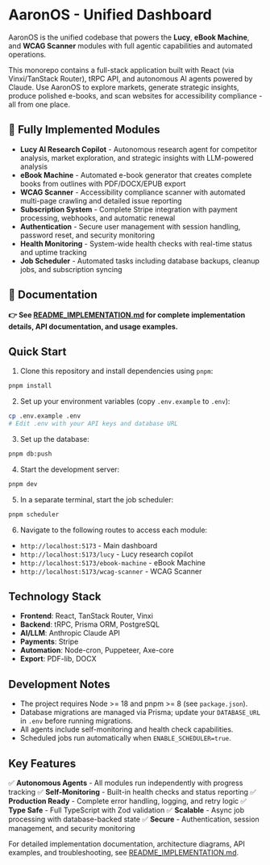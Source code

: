 # AaronOS - Unified Dashboard

AaronOS is the unified codebase that powers the **Lucy**, **eBook Machine**, and **WCAG Scanner** modules with full agentic capabilities and automated operations.

This monorepo contains a full-stack application built with React (via Vinxi/TanStack Router), tRPC API, and autonomous AI agents powered by Claude. Use AaronOS to explore markets, generate strategic insights, produce polished e-books, and scan websites for accessibility compliance - all from one place.

## 🚀 Fully Implemented Modules

- **Lucy AI Research Copilot** - Autonomous research agent for competitor analysis, market exploration, and strategic insights with LLM-powered analysis
- **eBook Machine** - Automated e-book generator that creates complete books from outlines with PDF/DOCX/EPUB export
- **WCAG Scanner** - Accessibility compliance scanner with automated multi-page crawling and detailed issue reporting
- **Subscription System** - Complete Stripe integration with payment processing, webhooks, and automatic renewal
- **Authentication** - Secure user management with session handling, password reset, and security monitoring
- **Health Monitoring** - System-wide health checks with real-time status and uptime tracking
- **Job Scheduler** - Automated tasks including database backups, cleanup jobs, and subscription syncing

## 📖 Documentation

**👉 See [README_IMPLEMENTATION.md](./README_IMPLEMENTATION.md) for complete implementation details, API documentation, and usage examples.**

## Quick Start

1. Clone this repository and install dependencies using `pnpm`:

```bash
pnpm install
```

2. Set up your environment variables (copy `.env.example` to `.env`):

```bash
cp .env.example .env
# Edit .env with your API keys and database URL
```

3. Set up the database:

```bash
pnpm db:push
```

4. Start the development server:

```bash
pnpm dev
```

5. In a separate terminal, start the job scheduler:

```bash
pnpm scheduler
```

6. Navigate to the following routes to access each module:

- `http://localhost:5173` - Main dashboard
- `http://localhost:5173/lucy` - Lucy research copilot
- `http://localhost:5173/ebook-machine` - eBook Machine
- `http://localhost:5173/wcag-scanner` - WCAG Scanner

## Technology Stack

- **Frontend**: React, TanStack Router, Vinxi
- **Backend**: tRPC, Prisma ORM, PostgreSQL
- **AI/LLM**: Anthropic Claude API
- **Payments**: Stripe
- **Automation**: Node-cron, Puppeteer, Axe-core
- **Export**: PDF-lib, DOCX

## Development Notes

- The project requires Node >= 18 and pnpm >= 8 (see `package.json`).
- Database migrations are managed via Prisma; update your `DATABASE_URL` in `.env` before running migrations.
- All agents include self-monitoring and health check capabilities.
- Scheduled jobs run automatically when `ENABLE_SCHEDULER=true`.

## Key Features

✅ **Autonomous Agents** - All modules run independently with progress tracking
✅ **Self-Monitoring** - Built-in health checks and status reporting
✅ **Production Ready** - Complete error handling, logging, and retry logic
✅ **Type Safe** - Full TypeScript with Zod validation
✅ **Scalable** - Async job processing with database-backed state
✅ **Secure** - Authentication, session management, and security monitoring

For detailed implementation documentation, architecture diagrams, API examples, and troubleshooting, see [README_IMPLEMENTATION.md](./README_IMPLEMENTATION.md).

